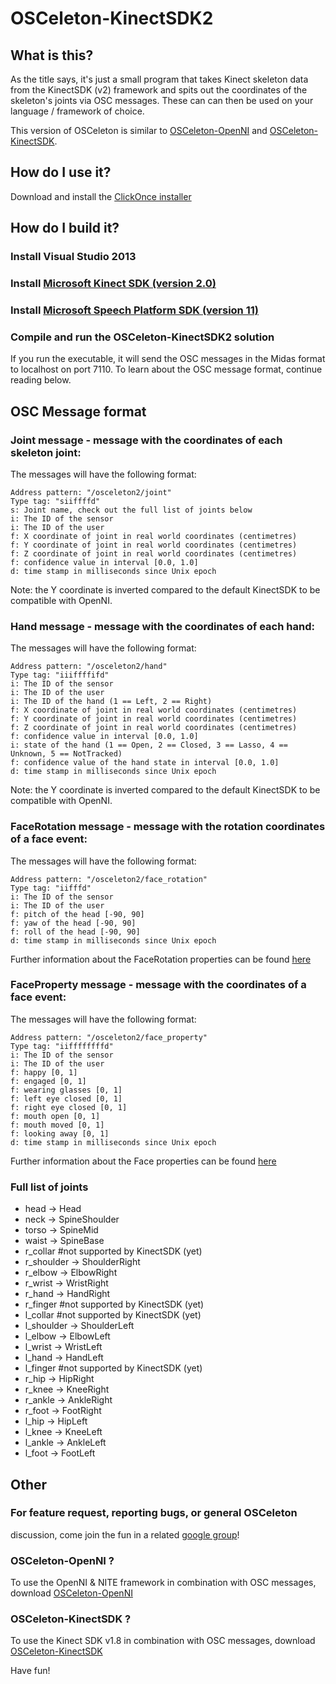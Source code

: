 OSCeleton-KinectSDK2
====================

What is this?
-------------

As the title says, it's just a small program that takes Kinect
skeleton data from the KinectSDK (v2) framework and spits out the coordinates
of the skeleton's joints via OSC messages. These can can then be used
on your language / framework of choice.

This version of OSCeleton is similar to [OSCeleton-OpenNI](http://github.com/Zillode/OSCeleton-OpenNI) and [OSCeleton-KinectSDK](http://github.com/Zillode/OSCeleton-KinectSDK).

How do I use it?
----------------

Download and install the [ClickOnce installer](http://osceleton.zillode.be/private/osceleton-kinectsdk2/setup.exe)

How do I build it?
------------------

### Install Visual Studio 2013
### Install [Microsoft Kinect SDK (version 2.0)](https://www.microsoft.com/en-us/download/details.aspx?id=44561)
### Install [Microsoft Speech Platform SDK (version 11)](http://www.microsoft.com/en-us/download/details.aspx?id=27226)
### Compile and run the OSCeleton-KinectSDK2 solution

If you run the executable, it will send the OSC
messages in the Midas format to localhost on port 7110.
To learn about the OSC message format, continue reading below.


OSC Message format
------------------

### Joint message - message with the coordinates of each skeleton joint:
The messages will have the following format:

    Address pattern: "/osceleton2/joint"
    Type tag: "siiffffd"
    s: Joint name, check out the full list of joints below
    i: The ID of the sensor
    i: The ID of the user
    f: X coordinate of joint in real world coordinates (centimetres)
    f: Y coordinate of joint in real world coordinates (centimetres)
    f: Z coordinate of joint in real world coordinates (centimetres)
    f: confidence value in interval [0.0, 1.0]
	d: time stamp in milliseconds since Unix epoch

Note: the Y coordinate is inverted compared to the default KinectSDK to be compatible with OpenNI.

### Hand message - message with the coordinates of each hand:
The messages will have the following format:

    Address pattern: "/osceleton2/hand"
    Type tag: "iiiffffifd"
    i: The ID of the sensor
    i: The ID of the user
    i: The ID of the hand (1 == Left, 2 == Right)
    f: X coordinate of joint in real world coordinates (centimetres)
    f: Y coordinate of joint in real world coordinates (centimetres)
    f: Z coordinate of joint in real world coordinates (centimetres)
    f: confidence value in interval [0.0, 1.0]
    i: state of the hand (1 == Open, 2 == Closed, 3 == Lasso, 4 == Unknown, 5 == NotTracked)
    f: confidence value of the hand state in interval [0.0, 1.0]
	d: time stamp in milliseconds since Unix epoch

Note: the Y coordinate is inverted compared to the default KinectSDK to be compatible with OpenNI.

### FaceRotation message - message with the rotation coordinates of a face event:
The messages will have the following format:

    Address pattern: "/osceleton2/face_rotation"
    Type tag: "iifffd"
    i: The ID of the sensor
    i: The ID of the user
    f: pitch of the head [-90, 90]
    f: yaw of the head [-90, 90]
    f: roll of the head [-90, 90]
	d: time stamp in milliseconds since Unix epoch
	
Further information about the FaceRotation properties can be found [here](https://msdn.microsoft.com/en-us/library/microsoft.kinect.face.faceframeresult.facerotationquaternion.aspx)

### FaceProperty message - message with the coordinates of a face event:
The messages will have the following format:

    Address pattern: "/osceleton2/face_property"
    Type tag: "iiffffffffd"
    i: The ID of the sensor
    i: The ID of the user
    f: happy [0, 1]
    f: engaged [0, 1]
    f: wearing glasses [0, 1]
    f: left eye closed [0, 1]
    f: right eye closed [0, 1]
    f: mouth open [0, 1]
    f: mouth moved [0, 1]
    f: looking away [0, 1]
	d: time stamp in milliseconds since Unix epoch

Further information about the Face properties can be found [here](https://msdn.microsoft.com/en-us/library/microsoft.kinect.face.faceproperty.aspx)


### Full list of joints

* head -> Head
* neck -> SpineShoulder
* torso -> SpineMid
* waist -> SpineBase
* r_collar #not supported by KinectSDK (yet)
* r_shoulder -> ShoulderRight
* r_elbow -> ElbowRight
* r_wrist -> WristRight
* r_hand -> HandRight
* r_finger #not supported by KinectSDK (yet)
* l_collar #not supported by KinectSDK (yet)
* l_shoulder -> ShoulderLeft
* l_elbow -> ElbowLeft
* l_wrist -> WristLeft
* l_hand -> HandLeft
* l_finger #not supported by KinectSDK (yet)
* r_hip -> HipRight
* r_knee -> KneeRight
* r_ankle -> AnkleRight
* r_foot -> FootRight
* l_hip -> HipLeft
* l_knee -> KneeLeft
* l_ankle -> AnkleLeft
* l_foot -> FootLeft


Other
-----
### For feature request, reporting bugs, or general OSCeleton 
discussion, come join the fun in a related [google group](http://groups.google.com/group/osceleton)!

### OSCeleton-OpenNI ?
To use the OpenNI & NITE framework in combination with OSC messages, download [OSCeleton-OpenNI](https://github.com/Zillode/OSCeleton-OpenNI)

### OSCeleton-KinectSDK ?
To use the Kinect SDK v1.8 in combination with OSC messages, download [OSCeleton-KinectSDK](https://github.com/Zillode/OSCeleton-KinectSDK)

Have fun!


